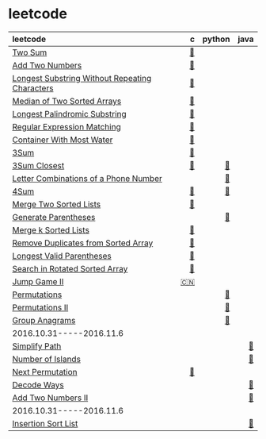 # leetcode
| leetcode  |   c   |  python |  java  |
| :-------- | -------: | -------: | -------: |
| [Two Sum](https://leetcode.com/problems/two-sum/)  | [:link:](https://github.com/zuston/leetcode/blob/master/1.c) | | |
| [Add Two Numbers](https://leetcode.com/problems/add-two-numbers)     |   [:link:](https://github.com/zuston/leetcode/blob/master/2.c) |   |    |
| [Longest Substring Without Repeating Characters](https://leetcode.com/problems/longest-substring-without-repeating-characters) | [:link:](https://github.com/zuston/leetcode/blob/master/3.c)| | |
|[Median of Two Sorted Arrays](https://leetcode.com/problems/median-of-two-sorted-arrays)|[:link:](https://github.com/zuston/leetcode/blob/master/4.c)|||
|[Longest Palindromic Substring](https://leetcode.com/problems/longest-palindromic-substring)|[:link:](https://github.com/zuston/leetcode/blob/master/5.c)|||
|[Regular Expression Matching](https://leetcode.com/problems/regular-expression-matching)|[:link:](https://github.com/zuston/leetcode/blob/master/10.c)|||
|[Container With Most Water](https://leetcode.com/problems/container-with-most-water)|[:link:](https://github.com/zuston/leetcode/blob/master/11.c)|||
|[3Sum](https://leetcode.com/problems/3sum)|[:link:](https://github.com/zuston/leetcode/blob/master/15.c)|||
|[3Sum Closest](https://leetcode.com/problems/3sum-closest)|[:link:](https://github.com/zuston/leetcode/blob/master/16%233Sum-Closest.c)|[:link:](https://github.com/zuston/leetcode/blob/master/16%233Sum-Closest.py)||
|[Letter Combinations of a Phone Number](https://leetcode.com/problems/letter-combinations-of-a-phone-number)||[:link:](https://github.com/zuston/leetcode/blob/master/17%23Letter-Combinations-of-a-Phone-Number.py)||
|[4Sum](https://leetcode.com/problems/4sum)|[:link:](https://github.com/zuston/leetcode/blob/master/18%234Sum.c)|[:link:](https://github.com/zuston/leetcode/blob/master/18%234Sum.py)||
|[Merge Two Sorted Lists](https://leetcode.com/problems/merge-two-sorted-lists)|[:link:](https://github.com/zuston/leetcode/blob/master/21.c)|||
|[Generate Parentheses](https://leetcode.com/problems/generate-parentheses)||[:link:](https://github.com/zuston/leetcode/blob/master/22%23Generate-Parentheses.py)||
|[Merge k Sorted Lists](https://leetcode.com/problems/merge-k-sorted-lists)|[:link:](https://github.com/zuston/leetcode/blob/master/23.c)|||
|[Remove Duplicates from Sorted Array](https://leetcode.com/problems/remove-duplicates-from-sorted-array)|[:link:](https://github.com/zuston/leetcode/blob/master/26%23Remove-Duplicates-from-Sorted-Array.c)|||
|[Longest Valid Parentheses](https://leetcode.com/problems/longest-valid-parentheses)|[:link:](https://github.com/zuston/leetcode/blob/master/32.c)|||
|[Search in Rotated Sorted Array](https://leetcode.com/problems/search-in-rotated-sorted-array)|[:link:](https://github.com/zuston/leetcode/blob/master/33.c)|||
|[Jump Game II]()|[:cn:](https://github.com/zuston/leetcode/blob/master/45.c)|||
|[Permutations](https://leetcode.com/problems/permutations)||[:link:](https://github.com/zuston/leetcode/blob/master/46%23Permutations.py)|||
|[Permutations II](https://leetcode.com/problems/permutations-ii)||[:link:](https://github.com/zuston/leetcode/blob/master/47%23Permutations-II.py)|||
|[Group Anagrams](https://leetcode.com/problems/anagrams)||[:link:](https://github.com/zuston/leetcode/blob/master/49%23Group-Anagrams.py)|||
|2016.10.31-----2016.11.6||||
|[Simplify Path](https://leetcode.com/problems/simplify-path/)|||[:link:](https://github.com/zuston/leetcode/blob/master/SimplifyPath.java)|
|[Number of Islands](https://leetcode.com/problems/number-of-islands/)|||[:link:](https://github.com/zuston/leetcode/blob/master/NumberofIslands.java)|
|[Next Permutation](https://leetcode.com/problems/next-permutation)|[:link:](https://github.com/zuston/leetcode/blob/master/31%23Next-Permutation.py)|||
|[Decode Ways](https://leetcode.com/problems/decode-ways/)|||[:link:](https://github.com/zuston/leetcode/blob/master/DecodeWays.java)|
|[Add Two Numbers II](https://leetcode.com/problems/add-two-numbers-ii/)|||[:link:](https://github.com/zuston/leetcode/blob/master/AddTwoNumbersII.java)|
|2016.10.31-----2016.11.6||||
|[Insertion Sort List](https://leetcode.com/problems/insertion-sort-list/)|||[:link:](https://github.com/zuston/leetcode/blob/master/InsertionSortList.java)|
